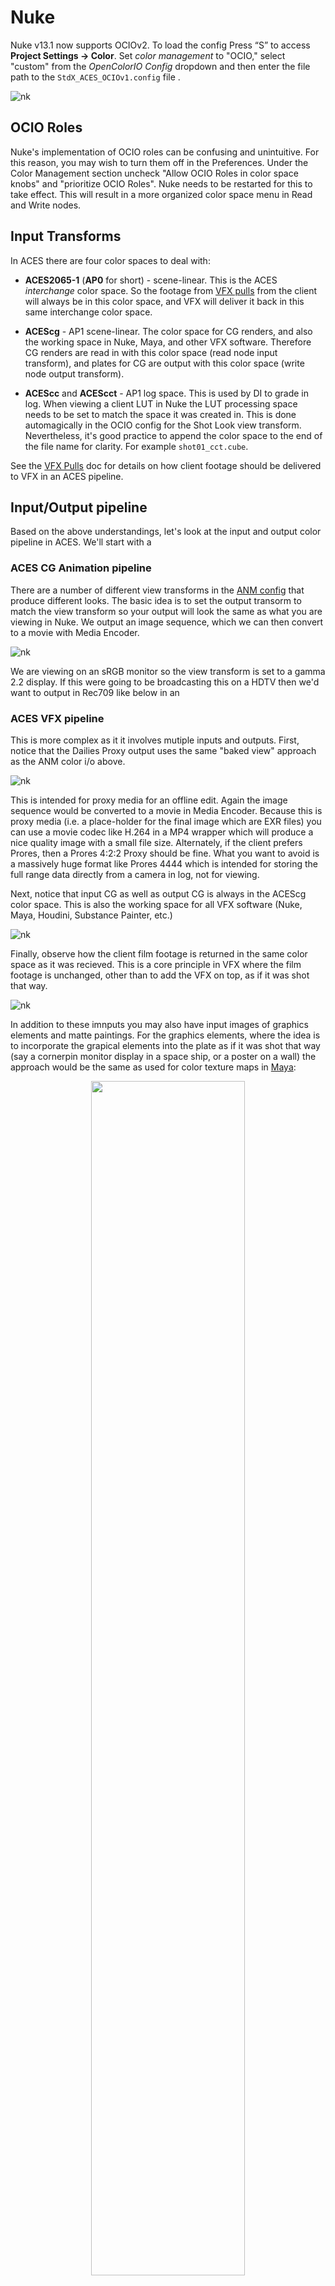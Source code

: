 # Nuke

Nuke v13.1 now supports OCIOv2. To load the config Press “S” to access **Project Settings → Color**. Set *color management* to "OCIO," select "custom" from the *OpenColorIO Config* dropdown and then enter the file path to the  ````StdX_ACES_OCIOv1.config```` file . 

![nk](img/Nuke1.png)

## OCIO Roles

Nuke's implementation of OCIO roles can be confusing and unintuitive. For this reason, you may wish to turn them off in the Preferences. Under the Color Management section uncheck "Allow OCIO Roles in color space knobs" and "prioritize OCIO Roles". Nuke needs to be restarted for this to take effect. This will result in a more organized color space menu in Read and Write nodes.

## Input Transforms

In ACES there are four color spaces to deal with:

- **ACES2065-1** (**AP0** for short) - scene-linear. This is the ACES *interchange* color space. So the footage from [VFX pulls](VFXpulls.md) from the client will always be in this color space, and VFX will deliver it back in this same interchange color space. 

- **ACEScg** - AP1 scene-linear. The color space for CG renders, and also the working space in Nuke, Maya, and other VFX software. Therefore CG renders are read in with this color space (read node input transform), and plates for CG are output with this color space (write node output transform).

- **ACEScc** and **ACEScct** - AP1 log space. This is used by DI to grade in log. When viewing a client LUT in Nuke the LUT processing space needs to be set to match the space it was created in. This is done automagically in the OCIO config for the Shot Look view transform. Nevertheless, it's good practice to append the color space to the end of the file name for clarity. For example ````shot01_cct.cube````. 

See the [VFX Pulls](VFXpulls.md) doc for details on how client footage should be delivered to VFX in an ACES pipeline.

## Input/Output pipeline

Based on the above understandings, let's look at the input and output  color pipeline in ACES. We'll start with a 

### ACES CG Animation pipeline

There are a number of different view transforms in the [ANM config](configs.md) that produce different looks. The basic idea is to set the output transorm to match the view transform so your output will look the same as what you are viewing in Nuke. We output an image sequence, which we can then convert to a movie with Media Encoder. 

![nk](img/ACESpipeline_ANM.jpg)

We are viewing on an sRGB monitor so the view transform is set to a gamma 2.2 display. If this were going to be broadcasting this on a HDTV then we'd want to output in Rec709 like below in an


### ACES VFX pipeline

This is more complex as it it involves mutiple inputs and outputs. First, notice that the Dailies Proxy output uses the same "baked view" approach as the ANM color i/o above. 

![nk](img/ACESpipeline_VFX2A.jpg)

This is intended for proxy media for an offline edit. Again the image sequence would be converted to a movie in Media Encoder. Because this is proxy media (i.e. a place-holder for the final image which are EXR files) you can use a movie codec like H.264 in a MP4 wrapper which will produce a nice quality image with a small file size. Alternately, if the client prefers Prores, then a Prores 4:2:2 Proxy should be fine. What you want to avoid is a massively huge format like Prores 4444 which is intended for storing the full range data directly from a camera in log, not for viewing.

Next, notice that input CG as well as output CG is always in the ACEScg color space. This is also the working space for all VFX software (Nuke, Maya, Houdini, Substance Painter, etc.)

![nk](img/ACESpipeline_VFX2B.jpg) 

Finally, observe how the client film footage is returned in the same color space as it was recieved. This is a core principle in VFX where the film footage is unchanged, other than to add the VFX on top, as if it was shot that way.

![nk](img/ACESpipeline_VFX2C.jpg) 

In addition to these imnputs you may also have input images of graphics elements and matte paintings. For the graphics elements, where the idea is to incorporate the grapical elements into the plate as if it was shot that way (say a cornerpin monitor display in a space ship, or a poster on a wall) the approach would be the same as used for color texture maps in [Maya](Maya.md):

<div style="text-align: center;">
<img src="img/ACESpipeline_VFX2G.jpg"  width="70%"> 
</div>

For [matte paintings](Photoshop.md) the input transform would depend on the color space that the image is in. Typlically for EXRs this would be ACEScg, and for log files ACEScct. Good practice is to tag the file name with the color space to remove the guesswork. For example, ```shot01_matte_v01_cct.dpx```

In summary then, it's critical to know the proper transforms to use for input, output and viewing. For ACES show most of these are constants:

For an ACES show
**Input**:
- CG renders: ACEScg
- Film footage: ACES2065-1
- Matte Paintings: ACEScct for log DPX, ACEScg for EXR
- Graphics: Color sRGB Texture

**Output**:
- Baked View (dailies proxy): Same as the view transform
- Final Delivery: Same as recieved film footage
- CG plates: ACEScg

What is variable, and needs to be noted in the show guide, is the [view transform](config.md) used, which as discussed corresponds to dailies output. For clarity here we have a Nuke gizmo called [Write Dailies Sequence](https://github.com/sharktacos/VFX-software-prefs/blob/main/docs/Nuke.md) that automatically creates a burn-in text on the image documenting the shot name and output transform.


### Non-color managed show using DPX footage (in this example from an ARRI camera)

Our final example is where a client is not working color managed, but instead using the older DPX workflow. This would not be an ACES complient show, because the film footage coming in and going out is in DPX. However, we need to work in ACES in order to integrate the CG using physically based rendering. In this example our footage shot on an ARRI camera, so the view transform (as well as the dailies proxy output) uses the ARRI's classic DRT called K1S1, which the client can also use as a LUT (available on the ARRI website) for use in an offline editing program like Premiere. 

![nk](img/ACESpipeline_DPX2A.jpg)

Observe how again the CG input and output is in ACEScg, and the film footage is returned in the same color space as it was recieved.

![nk](img/ACESpipeline_DPX2C.jpg)

  


## Gamut Compression and Nuke

For an intro into Gamut Compression and what it is and why you need it, Check out the [gamut compression](gamut.md) doc for details and pretty pics. To use the Reference Gamut Compression node in Nuke copy the [Gizmo](../StdX_ACES/software/Nuke) located in the ```software/Nuke``` folder of the config into your *.nuke* folder (located in the home directory of your computer) and add the following to your menu.py file. 

````
toolbar = nuke.toolbar("Nodes")
toolbar.addCommand( "Color/OCIO/ACES Ref Gamut Compress", "nuke.createNode('ACES_ref_gamut_compress')")
````
This adds an item labeled "ACES Ref Gamut Compress" to the Color/OCIO/ menu which creates an instance of the *ACES Reference Gamut Compression* node.

![nk](img/Nuke3.png)


Let's have a look at the Gamut Compression node in action in Nuke in the context of doing VFX work on film footage. We begin with some footage with colors that are out of gamut. 

![blue](img/guitar1.png)

Let's say we wanted to use a Color Correct to do some despill of all that blue light in the shot. We can see in the image below that this is looking good on the background room, but we are now seeing the out-of-gamut pixels more clearly on the performer. There is artifacting and posterization all over him.

![blue](img/guitar2.png)

Now let's look at how that same Color Correct looks when we first apply Gamut Compression, pictured below. The artifacting is gone. That's the "pixel healing" effect of Gamut Compression, and the reason it is applied as the first operation immediately after the input transform (i.e. right after the Read node). You want to begin working with healed pixels. Otherwise it's like cooking with spoiled food.

![blue](img/guitar3.png)

Best practice is to be apply the RGC immediately after the Input Transform (i.e. directly after the Read node). There may be exception to this however, as noted in the [RGC Implementation Guide](https://paper.dropbox.com/doc/ACES-Gamut-Compression-User-Guide-8AodniaKveYsNgOwkuhTl)

> There may be situations (edge despill in keying has been noted) however where the unmodified pixel values give a preferable result. In these cases it may be necessary for the compositor to have access to both the original and gamut compressed image data in their node tree, choosing between them as necessary. For consistency, the RGC should still be applied at some other suitable point in the composite, such that the final renders delivered to DI still have the gamut compression applied as expected.
>
> Since normal practice in VFX is to return images with any pixel not touched by the compositing process unmodified from the original pulls, one might think that the RGC should be inverted for deliverables, as is done with CDL corrections, for example. However, it is better to think of the RGC more like a spill suppression, which is part of the composite, and would not be inverted out at the end. Inverting creates the possibility that elements added during compositing (CGI  originally created in ACEScg, for example) which have not had the RGC applied may produce extreme values on inversion. 




[Back to main](../StdX_ACES)

